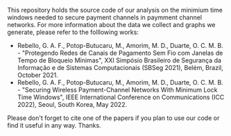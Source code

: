 This repository holds the source code of our analysis on the minimium time windows needed to secure payment channels in paymment channel networks. For more information about the data we collect and graphs we generate, please refer to the folllowing works: 
- Rebello, G. A. F., Potop-Butucaru, M., Amorim, M. D., Duarte, O. C. M. B. - "Protegendo Redes de Canais de Pagamento Sem Fio com Janelas de Tempo de Bloqueio Mínimas", XXI Simpósio Brasileiro de Segurança da Informação e de Sistemas Computacionais (SBSeg 2021), Belém, Brazil, October 2021.
- Rebello, G. A. F., Potop-Butucaru, M., Amorim, M. D., Duarte, O. C. M. B. - "Securing Wireless Payment-Channel Networks With Minimum Lock Time Windows", IEEE International Conference on Communications (ICC 2022), Seoul, South Korea, May 2022.

Please don't forget to cite one of the papers if you plan to use our code or find it useful in any way. Thanks.

